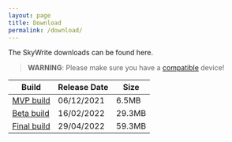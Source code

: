 ```yaml
---
layout: page
title: Download
permalink: /download/
---
```


The SkyWrite downloads can be found here.

> **WARNING**: Please make sure you have a [compatible](https://developers.google.com/ar/devices) device!

Build  | Release Date | Size
------ | ------------ | ----
[MVP build](https://drive.google.com/file/d/1Z8QJEydgr-az0m4zaE3QkCARBfDqZdD2/view?usp=sharing)  | 06/12/2021 | 6.5MB
[Beta build](https://drive.google.com/file/d/1In_Pa6dVu8n5q6JVy5weEFBjOEDj5iY5/view?usp=sharing)  | 16/02/2022 | 29.3MB
[Final build](https://drive.google.com/file/d/1WJp4V72JsT-LzyQW5DLMESOXw2p47JMl/view?usp=sharing) | 29/04/2022 | 59.3MB
